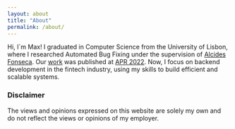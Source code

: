 ```yaml
---
layout: about
title: "About"
permalink: /about/
---
```


Hi, I´m Max! I graduated in Computer Science from the University of Lisbon, where I researched Automated Bug Fixing under the supervision of [Alcides Fonseca](https://alcidesfonseca.com/). Our [work](https://dl.acm.org/doi/10.1145/3524459.3527345) was published at [APR 2022](https://program-repair.org/workshop-2022/). Now, I focus on backend development in the fintech industry, using my skills to build efficient and scalable systems.

<div class="social-icons">
    <a href="https://github.com/MaximoOliveira" target="_blank" rel="noopener noreferrer"><i class="fab fa-github"></i></a>
    <a href="https://www.linkedin.com/in/max-oliveira-979b44173/" target="_blank" rel="noopener noreferrer"><i class="fab fa-linkedin"></i></a>
</div>

### Disclaimer
The views and opinions expressed on this website are solely my own and do not reflect the views or opinions of my employer.